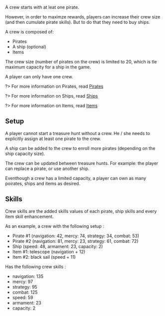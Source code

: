 A crew starts with at leat one pirate.

However, in order to maximze rewards, players can increase their crew size (and then cumulate pirate skills). But to do that they need to buy ships.

A crew is composed of:
- Pirates
- A ship (optional)
- Items

The crew size (number of pirates on the crew) is limited to 20, which is tle maximum capacity for a ship in the game.

A player can only have one crew.

?> For more information on Pirates, read [Pirates](game_concept/pirates.md)

?> For more information on Ships, read [Ships](game_concept/ships.md)

?> For more information on Items, read [Items](game_concept/items.md)


## Setup

A player cannot start a treasure hunt without a crew. He / she needs to explicitly assign at least one pirate to the crew.

A ship can be added to the crew to enroll more pirates (depending on the ship capacity size).

The crew can be updated between treasure hunts. For example: the player can replace a pirate, or use another ship.

Eventhough a crew has a limited capacity, a player can own as many poirates, ships and items as desired.

## Skills

Crew skills are the added skills values of each pirate, ship skills and every item skill enhancement.

As an example, a crew with the following setup :
- Pirate #1 (navigation: 42, mercy: 74, strategy: 34, combat: 53)
- Pirate #2 (navigation: 81, mercy: 23, strategy: 61, combat: 72)
- Ship (speed: 48, armament: 23, capacity: 2)
- Item #1: telescope (navigation + 12)
- Item #2: black sail (speed + 11)

Has the following crew skills :
- navigation: 135
- mercy: 97
- strategy: 95
- combat: 125
- speed: 59
- armament: 23
- capacity: 2

